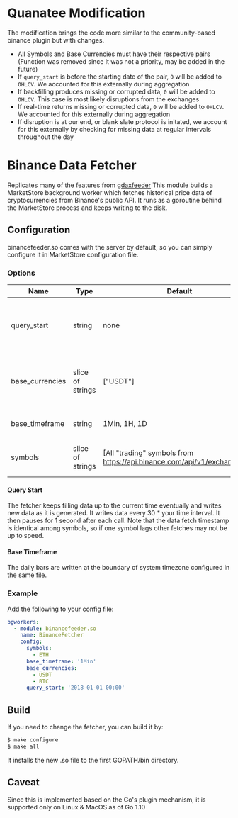 # Quanatee Modification

The modification brings the code more similar to the community-based binance plugin but with changes.

- All Symbols and Base Currencies must have their respective pairs (Function was removed since it was not a priority, may be added in the future)
- If `query_start` is before the starting date of the pair, `0` will be added to `OHLCV`. We accounted for this externally during aggregation
- If backfilling produces missing or corrupted data, `0` will be added to `OHLCV`. This case is most likely disruptions from the exchanges
- If real-time returns missing or corrupted data, `0` will be added to `OHLCV`.  We accounted for this externally during aggregation
- If disruption is at our end, or blank slate protocol is initated, we account for this externally by checking for missing data at regular intervals throughout the day

# Binance Data Fetcher

Replicates many of the features from [gdaxfeeder](https://github.com/alpacahq/marketstore/tree/master/contrib/gdaxfeeder)
This module builds a MarketStore background worker which fetches historical
price data of cryptocurrencies from Binance's public API. It runs as a goroutine
behind the MarketStore process and keeps writing to the disk.

## Configuration

binancefeeder.so comes with the server by default, so you can simply configure it
in MarketStore configuration file.

### Options

| Name            | Type             | Default                                                                  | Description                                               |
| --------------- | ---------------- | ------------------------------------------------------------------------ | --------------------------------------------------------- |
| query_start     | string           | none                                                                     | The point in time from which to start fetching price data |
| base_currencies | slice of strings | ["USDT"]                                                                 | Base currency for symbols. ex: BTC, ETH, USDT             |
| base_timeframe  | string           | 1Min, 1H, 1D                                                             | The bar aggregation duration                              |
| symbols         | slice of strings | [All "trading" symbols from https://api.binance.com/api/v1/exchangeInfo] | The symbols to retrieve data for                          |

#### Query Start

The fetcher keeps filling data up to the current time eventually and writes new data as it is
generated. It writes data every 30 \* your time interval. It then pauses for 1 second after each call. Note that the data fetch timestamp is identical among symbols, so if one symbol lags other fetches may not be
up to speed.

#### Base Timeframe

The daily bars are written at the boundary of system timezone configured in the same file.

### Example

Add the following to your config file:

```yml
bgworkers:
  - module: binancefeeder.so
    name: BinanceFetcher
    config:
      symbols:
        - ETH
      base_timeframe: '1Min'
      base_currencies:
        - USDT
        - BTC
      query_start: '2018-01-01 00:00'
```

## Build

If you need to change the fetcher, you can build it by:

```bash
$ make configure
$ make all
```

It installs the new .so file to the first GOPATH/bin directory.

## Caveat

Since this is implemented based on the Go's plugin mechanism, it is supported only
on Linux & MacOS as of Go 1.10
